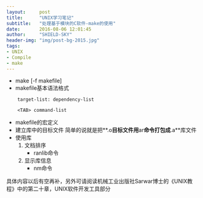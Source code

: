 ```yaml
---
layout:     post
title:      "UNIX学习笔记"
subtitle:   "处理基于模块的C软件-make的使用"
date:       2016-08-06 12:01:45 
author:     "SHIELD-SKY"
header-img: "img/post-bg-2015.jpg"
tags:
- UNIX
- Compile
- make
---
```


- make [-f makefile]
- makefile基本语法格式
 
```
	target-list: dependency-list

	<TAB> command-list
```

- makefile的宏定义
- 建立库中的目标文件
   简单的说就是把**.o**目标文件用**ar**命令打包成**.a**库文件
- 使用库
   1. 文档排序 
   		- ranlib命令
   2. 显示库信息
   		- nm命令

  
 具体内容以后有空再补，另外可请阅读机械工业出版社Sarwar博士的《UNIX教程》中的第二十章，UNIX软件开发工具部分